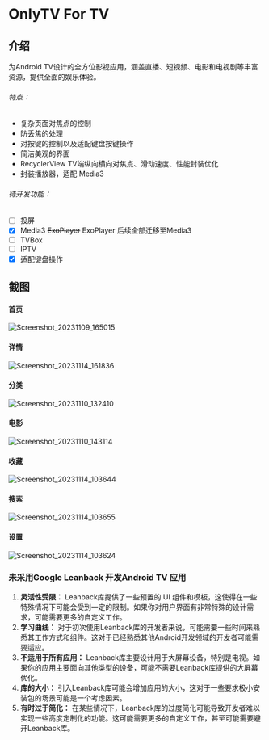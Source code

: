 # OnlyTV For TV


## 介绍

为Android TV设计的全方位影视应用，涵盖直播、短视频、电影和电视剧等丰富资源，提供全面的娱乐体验。

###### 特点：

- 复杂页面对焦点的控制
- 防丢焦的处理
- 对按键的控制以及适配键盘按键操作
- 简洁美观的界面
- RecyclerView TV端纵向横向对焦点、滑动速度、性能封装优化
- 封装播放器，适配 Media3

###### 待开发功能：

- [ ] 投屏
- [x] Media3 ~~ExoPlayer~~ ExoPlayer 后续全部迁移至Media3
- [ ] TVBox
- [ ] IPTV
- [x] 适配键盘操作

## 截图

#### 首页

![Screenshot_20231109_165015](https://github.com/ludoven/OnlyTV-For-TV/assets/34389786/890a666b-a015-4953-9948-9bbefeaac43d)

#### 详情

![Screenshot_20231114_161836](https://github.com/ludoven/OnlyTV-For-TV/assets/34389786/19e098b5-9380-4590-8fa3-69d2dd8e4e8c)

#### 分类

![Screenshot_20231110_132410](https://github.com/ludoven/OnlyTV-For-TV/assets/34389786/0580722c-cafe-4970-9e62-47a84fd16a50)

#### 电影

![Screenshot_20231110_143114](https://github.com/ludoven/OnlyTV-For-TV/assets/34389786/f4ef6857-0f2e-4d06-8924-38783666732a)

#### 收藏

![Screenshot_20231114_103644](https://github.com/ludoven/OnlyTV-For-TV/assets/34389786/adbffd76-7d24-4771-9c81-89e6c98ddf69)

#### 搜索

![Screenshot_20231114_103655](https://github.com/ludoven/OnlyTV-For-TV/assets/34389786/803ae98a-c035-47b4-b6a7-e077bc7e602b)

#### 设置

![Screenshot_20231114_103624](https://github.com/ludoven/OnlyTV-For-TV/assets/34389786/55105ffb-5bac-4583-abe4-b17b5dca173c)

### 未采用Google Leanback 开发Android TV 应用

1. **灵活性受限：** Leanback库提供了一些预置的 UI 组件和模板，这使得在一些特殊情况下可能会受到一定的限制。如果你对用户界面有非常特殊的设计需求，可能需要更多的自定义工作。
2. **学习曲线：** 对于初次使用Leanback库的开发者来说，可能需要一些时间来熟悉其工作方式和组件。这对于已经熟悉其他Android开发领域的开发者可能需要适应。
3. **不适用于所有应用：** Leanback库主要设计用于大屏幕设备，特别是电视。如果你的应用主要面向其他类型的设备，可能不需要Leanback库提供的大屏幕优化。
4. **库的大小：** 引入Leanback库可能会增加应用的大小，这对于一些要求极小安装包的场景可能是一个考虑因素。
5. **有时过于简化：** 在某些情况下，Leanback库的过度简化可能导致开发者难以实现一些高度定制化的功能。这可能需要更多的自定义工作，甚至可能需要避开Leanback库。
